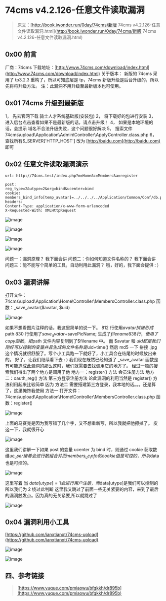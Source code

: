 # 74cms v4.2.126-任意文件读取漏洞

> 原文：[http://book.iwonder.run/0day/74cms/新版 74cms v4.2.126-任意文件读取漏洞.html](http://book.iwonder.run/0day/74cms/新版 74cms v4.2.126-任意文件读取漏洞.html)

## 0x00 前言

厂商：74cms 下载地址：[http://www.74cms.com/download/index.html](http://www.74cms.com/download/index.html) 关于版本： 新版的 74cms 采用了 tp3.2.3 重构了，所以可知底层是 tp，74cms 新版升级是后台升级的，所以先将将升级方法。 注：此漏洞不用升级至最新版本也可使用。

## 0x01 74cms 升级到最新版

1， 先去官网下载 骑士人才系统基础版(安装包) 2， 将下载好的包进行安装 3， 进入后台点击查看如果不是最新版的话，请点击升级！ 4， 如果是本地环境的话，会提示 域名不合法升级失败，这个问题很好解决 5， 搜索文件 74cms\upload\Application\Admin\Controller\ApplyController.class.php 6， 查找所有$_SERVER['HTTP_HOST'] 改为 [http://baidu.com](http://baidu.com) 即可

## 0x02 任意文件读取漏洞演示

```
url: http://74cms.test/index.php?m=Home&c=Members&a=register

post: 
reg_type=2&utype=2&org=bind&ucenter=bind
cookie: members_bind_info[temp_avatar]=../../../../Application/Common/Conf/db.php;members_bind_info[type]=qq;members_uc_info[password]=123456;members_uc_info[uid]=1;members_uc_info[username]=tttttt;
headers:
Content-Type: application/x-www-form-urlencoded
X-Requested-With: XMLHttpRequest 
```

![image](img/fd2d7b0a0c6f2f22820ee74a223cb4b0.png)

![image](img/f61da747d80727097cdc6e0efbb4c910.png)

![image](img/a743c3767d1612a6949003a457e85b34.png)

![image](img/27ce0ab259ddfe8d44c678375b73987b.png)

问题一：漏洞原理？ 我下面会讲 问题二：你如何知道文件名称的？ 我下面会讲 问题三：能不能写个简单的工具，自动利用此漏洞？ 哦，好的，我下面会提供 : )

## 0x03 漏洞讲解

打开文件：74cms\upload\Application\Home\Controller\MembersController.class.php 函数：_save_avatar($avatar, $uid)

![image](img/7761c0f059e0106d072d1bc1f7138584.png)

如果不想看图片注释的话，我这里简单的说一下。 812 行使用$avatar 拼接形成$path 830 行使用了$save_avatar+$savePicName; 生成了$filename 838 行，使用了 copy 函数，把$path 文件内容复制到了$filename 中。 而 $avatar 和 $uid 都是我们刚好可以控制的变量 并且生成的文件名称是$uid+time() 然后 md5 一下 拼接 .jpg 这个情况就很舒服了。写个小工具跑一下就好了，小工具会在结尾的时候放出来的。 好了，让我们继续看下去 : ) 我们现在既然已经知道了 _save_avatar 函数是有可能造成此漏洞的那么这时，我们就需要去找调用它的地方了。 经过一顿的搜索我们得出了两个地方是调用了他 地方一：register() 方法 会员注册方法 地方二：oauth_reg() 方法 第三方登录注册方法 论此漏洞的利用当然是 register() 方法利用起来比较简单 因为 方法二 需要搭建第三方登录，我本地的话。。。还是算了，这里掩饰我使用 方法一 打开文件：74cms\upload\Application\Home\Controller\MembersController.class.php 函数：register()

![image](img/7cb31e79e0219936c687476177d3c3c7.png)

上面的马赛克是因为我写错了几个字，又不想重新写，所以我就把他擦掉了。 皮这一下，我就很开心

![image](img/59fba5928e9944feecc57ba36944d025.png)

这里我们讲解一下如果 post 的变量 ucenter 为 bind 时，则通过 cookie 获取数组$uc_user 接着会进行数组合并而 members_uc_info 的 cookie 值是可控的，所以$data 也是可控的。

![image](img/697a4846c476e7db172abc6c11765f38.png)

这里写着 当 $data[utype] = 1 会进行用户注册，而$data[utype]是我们可以控制的所以我们为 2 绕过此判断 这里我又跳过了前面一些无关紧要的内容，来到了最后的漏洞触发点。因为真的无关紧要,所以就跳过了

![image](img/109bdc2a73aa88ccd6fe09adf739bc64.png)

## 0x04 漏洞利用小工具

[https://github.com/ianxtianxt/74cms-upload](https://github.com/ianxtianxt/74cms-upload)

![image](img/4238d170abb762d2d6312c6038955a2c.png)

![image](img/505f8609c3fdf5346e275e7dca73f2dd.png)

## 四、参考链接

> [https://www.yuque.com/pmiaowu/bfgkkh/dr895b](https://www.yuque.com/pmiaowu/bfgkkh/dr895b)

